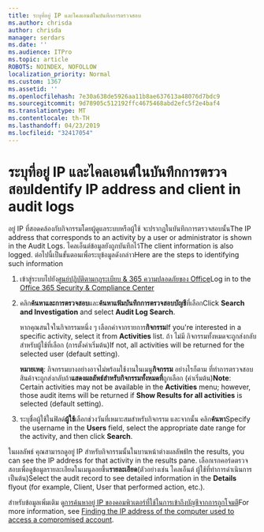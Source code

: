 ```yaml
---
title: ระบุที่อยู่ IP และไคลเอนต์ในบันทึกการตรวจสอบ
ms.author: chrisda
author: chrisda
manager: serdars
ms.date: ''
ms.audience: ITPro
ms.topic: article
ROBOTS: NOINDEX, NOFOLLOW
localization_priority: Normal
ms.custom: 1367
ms.assetid: ''
ms.openlocfilehash: 7e30a638de5926aa11b8ae637613a48076d7bdc9
ms.sourcegitcommit: 9d78905c512192ffc4675468abd2efc5f2e4baf4
ms.translationtype: MT
ms.contentlocale: th-TH
ms.lasthandoff: 04/23/2019
ms.locfileid: "32417054"
---
```

# <a name="identify-ip-address-and-client-in-audit-logs"></a><span data-ttu-id="add3c-102">ระบุที่อยู่ IP และไคลเอนต์ในบันทึกการตรวจสอบ</span><span class="sxs-lookup"><span data-stu-id="add3c-102">Identify IP address and client in audit logs</span></span>

<span data-ttu-id="add3c-103">อยู่ IP ที่สอดคล้องกับกิจกรรมโดยผู้ดูแลระบบหรือผู้ใช้ จะปรากฏในบันทึกการตรวจสอบนั้น</span><span class="sxs-lookup"><span data-stu-id="add3c-103">The IP address that corresponds to an activity by a user or administrator is shown in the Audit Logs.</span></span> <span data-ttu-id="add3c-104">ไคลเอ็นต์ข้อมูลยังถูกบันทึกไว้</span><span class="sxs-lookup"><span data-stu-id="add3c-104">The client information is also logged.</span></span> <span data-ttu-id="add3c-105">ต่อไปนี้เป็นขั้นตอนเพื่อระบุข้อมูลดังกล่าว</span><span class="sxs-lookup"><span data-stu-id="add3c-105">Here are the steps to identifying such information</span></span>

1. <span data-ttu-id="add3c-106">เข้าสู่ระบบไปยัง[ศูนย์ปฏิบัติตามกฎระเบียบ & 365 ความปลอดภัยของ Office](https://protection.office.com/)</span><span class="sxs-lookup"><span data-stu-id="add3c-106">Log in to the [Office 365 Security & Compliance Center](https://protection.office.com/)</span></span>

2. <span data-ttu-id="add3c-107">คลิก**ค้นหาและการตรวจสอบ**และ**ค้นหาแฟ้มบันทึกการตรวจสอบบัญชี**ที่เลือก</span><span class="sxs-lookup"><span data-stu-id="add3c-107">Click **Search and Investigation** and select **Audit Log Search**.</span></span>

   <span data-ttu-id="add3c-108">หากคุณสนใจในกิจกรรมหนึ่ง ๆ เลือกค่าจากรายการ**กิจกรรม**</span><span class="sxs-lookup"><span data-stu-id="add3c-108">If you're interested in a specific activity, select it from **Activities** list.</span></span> <span data-ttu-id="add3c-109">ถ้า ไม่มี กิจกรรมทั้งหมดจะถูกส่งกลับสำหรับผู้ใช้ที่เลือก (การตั้งค่าเริ่มต้น)</span><span class="sxs-lookup"><span data-stu-id="add3c-109">If not, all activities will be returned for the selected user (default setting).</span></span>

   <span data-ttu-id="add3c-110">**หมายเหตุ**: กิจกรรมบางอย่างอาจไม่พร้อมใช้งานในเมนู**กิจกรรม** อย่างไรก็ตาม ที่ทำการตรวจสอบสินค้าจะถูกส่งกลับถ้า**แสดงผลลัพธ์สำหรับกิจกรรมทั้งหมดที่**ถูกเลือก (ค่าเริ่มต้น)</span><span class="sxs-lookup"><span data-stu-id="add3c-110">**Note**: Certain activities may not be available in the **Activities** menu; however, those audit items will be returned if **Show Results for all activities** is selected (default setting).</span></span>

3. <span data-ttu-id="add3c-111">ระบุชื่อผู้ใช้ในฟิลด์**ผู้ใช้**เลือกช่วงวันที่เหมาะสมสำหรับกิจกรรม และจากนั้น คลิก**ค้นหา**</span><span class="sxs-lookup"><span data-stu-id="add3c-111">Specify the username in the **Users** field, select the appropriate date range for the activity, and then click **Search**.</span></span>

<span data-ttu-id="add3c-112">ในผลลัพธ์ คุณสามารถดูอยู่ IP สำหรับกิจกรรมนั้นในบานหน้าต่างผลลัพธ์</span><span class="sxs-lookup"><span data-stu-id="add3c-112">In the results, you can see the IP address for that activity in the results pane.</span></span> <span data-ttu-id="add3c-113">เลือกเรกคอร์ดตรวจสอบเพื่อดูข้อมูลรายละเอียดในเมนูลอยขึ้น**รายละเอียด**(ตัวอย่างเช่น ไคลเอ็นต์ ผู้ใช้ที่ทำการดำเนินการ เป็นต้น)</span><span class="sxs-lookup"><span data-stu-id="add3c-113">Select the audit record to see detailed information in the **Details** flyout (for example, Client, User that performed action, etc.).</span></span>

<span data-ttu-id="add3c-114">สำหรับข้อมูลเพิ่มเติม ดู[การค้นหาอยู่ IP ของคอมพิวเตอร์ที่ใช้ในการเข้าถึงบัญชีจากการถูกโจมตี](https://docs.microsoft.com/office365/securitycompliance/auditing-troubleshooting-scenarios#finding-the-ip-address-of-the-computer-used-to-access-a-compromised-account)</span><span class="sxs-lookup"><span data-stu-id="add3c-114">For more information, see [Finding the IP address of the computer used to access a compromised account](https://docs.microsoft.com/office365/securitycompliance/auditing-troubleshooting-scenarios#finding-the-ip-address-of-the-computer-used-to-access-a-compromised-account).</span></span>
